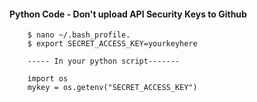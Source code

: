 

#### Python Code - Don't upload API Security Keys to Github

        $ nano ~/.bash_profile.
        $ export SECRET_ACCESS_KEY=yourkeyhere
        
        ----- In your python script-------
        
        import os
        mykey = os.getenv("SECRET_ACCESS_KEY")
        
        
